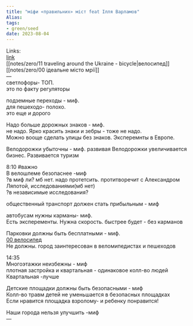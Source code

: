 ```yaml
---
title: "міфи «правильних» міст feat Ілля Варламов"
Alias: 
tags:
- green/seed
date: 2023-08-04
---
```

Links:  
[link](https://youtu.be/jxacDhL3jKA)  
[[notes/zero/11 traveling around the Ukraine - bicycle|велосипед]]  
[[notes/zero/00 ідеальне місто мрії]]  
—  
светлофоры- ТОП.  
это по факту регуляторы

подземные переходы - миф.  
для пешеходо- полохо.  
это еще и дорого

Надо больше дорожных знаков - миф.  
не надо. Ярко красить знаки и зебры - тоже не надо.  
Можно вооще сделать улицы без знаков. Эксперемнты в Европе.

Велодорожки убыточны - миф. развивая Велодорожки увеличивается бизнес. Развивается туризм

8:10 #важно  
В велошлеме безопаснее -миф  
?в миф ли? мб нет. надо протетсить. протитворечит с Александром Ляпотой, исследованиями(мб нет)  
?в независимые исследования?

общественный транспорт должен стать прибыльным - миф

автобусам нужны карманы- миф.  
Есть эксперементы. Нужна скорость. быстрее будет - без карманов

Парковки должны быть бесплатными - миф.  
[00 велосипед](../0%20Z-core/00%20велосипед.md)  
Не должны. город заинтересован в веломипедистах и пешеходов

14:35  
Многоэтажки неизбежны - миф  
плотная застройка и квартальная - одинаковое колл-во людей  
Квартальная -лучше

Детские площадки должны быть безопасными - миф  
Колл-во травм детей не уменьшается в безопасных площадках  
Если нравится площадка взролому- и ребенку понравится!


Наши города нельзя улучшить -миф  
— 
